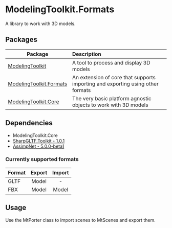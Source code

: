 # ModelingToolkit.Formats

A library to work with 3D models.

## Packages

| Package | Description |
| - | :- |
| [ModelingToolkit](https://github.com/osdanova/ModelingToolkit) | A tool to process and display 3D models |
| [ModelingToolkit.Formats](https://github.com/osdanova/ModelingToolkit.Formats) | An extension of core that supports importing and exporting using other formats |
| [ModelingToolkit.Core](https://github.com/osdanova/ModelingToolkit.Core) | The very basic platform agnostic objects to work with 3D models |

## Dependencies

* ModelingToolkit.Core
* [SharpGLTF.Toolkit - 1.0.1](https://github.com/vpenades/SharpGLTF)
* [AssimpNet - 5.0.0-beta1](https://bitbucket.org/Starnick/assimpnet/src/master/)

### Currently supported formats

| Format | Export | Import |
| :- | :-: | :-: |
| GLTF | Model | - |
| FBX | Model | Model |

## Usage
Use the MtPorter class to import scenes to MtScenes and export them.